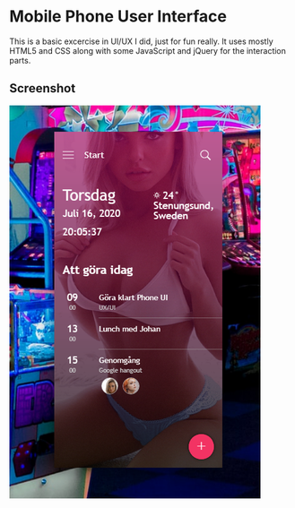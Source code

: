# Mobile Phone User Interface

This is a basic excercise in UI/UX I did, just for fun really. It uses mostly HTML5 and CSS along with some JavaScript and jQuery for the interaction parts.

## Screenshot
![Mobile User Interface](screenshot.png)